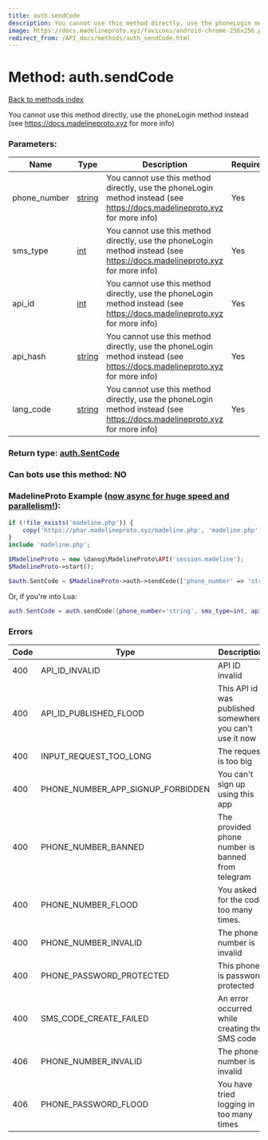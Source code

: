 ```yaml
---
title: auth.sendCode
description: You cannot use this method directly, use the phoneLogin method instead (see https://docs.madelineproto.xyz for more info)
image: https://docs.madelineproto.xyz/favicons/android-chrome-256x256.png
redirect_from: /API_docs/methods/auth_sendCode.html
---
```

# Method: auth.sendCode  
[Back to methods index](index.md)


You cannot use this method directly, use the phoneLogin method instead (see https://docs.madelineproto.xyz for more info)

### Parameters:

| Name     |    Type       | Description | Required |
|----------|---------------|-------------|----------|
|phone\_number|[string](../types/string.md) | You cannot use this method directly, use the phoneLogin method instead (see https://docs.madelineproto.xyz for more info) | Yes|
|sms\_type|[int](../types/int.md) | You cannot use this method directly, use the phoneLogin method instead (see https://docs.madelineproto.xyz for more info) | Yes|
|api\_id|[int](../types/int.md) | You cannot use this method directly, use the phoneLogin method instead (see https://docs.madelineproto.xyz for more info) | Yes|
|api\_hash|[string](../types/string.md) | You cannot use this method directly, use the phoneLogin method instead (see https://docs.madelineproto.xyz for more info) | Yes|
|lang\_code|[string](../types/string.md) | You cannot use this method directly, use the phoneLogin method instead (see https://docs.madelineproto.xyz for more info) | Yes|


### Return type: [auth.SentCode](../types/auth.SentCode.md)

### Can bots use this method: **NO**


### MadelineProto Example ([now async for huge speed and parallelism!](https://docs.madelineproto.xyz/docs/ASYNC.html)):


```php
if (!file_exists('madeline.php')) {
    copy('https://phar.madelineproto.xyz/madeline.php', 'madeline.php');
}
include 'madeline.php';

$MadelineProto = new \danog\MadelineProto\API('session.madeline');
$MadelineProto->start();

$auth.SentCode = $MadelineProto->auth->sendCode(['phone_number' => 'string', 'sms_type' => int, 'api_id' => int, 'api_hash' => 'string', 'lang_code' => 'string', ]);
```

Or, if you're into Lua:

```lua
auth.SentCode = auth.sendCode({phone_number='string', sms_type=int, api_id=int, api_hash='string', lang_code='string', })
```

### Errors

| Code | Type     | Description   |
|------|----------|---------------|
|400|API_ID_INVALID|API ID invalid|
|400|API_ID_PUBLISHED_FLOOD|This API id was published somewhere, you can't use it now|
|400|INPUT_REQUEST_TOO_LONG|The request is too big|
|400|PHONE_NUMBER_APP_SIGNUP_FORBIDDEN|You can't sign up using this app|
|400|PHONE_NUMBER_BANNED|The provided phone number is banned from telegram|
|400|PHONE_NUMBER_FLOOD|You asked for the code too many times.|
|400|PHONE_NUMBER_INVALID|The phone number is invalid|
|400|PHONE_PASSWORD_PROTECTED|This phone is password protected|
|400|SMS_CODE_CREATE_FAILED|An error occurred while creating the SMS code|
|406|PHONE_NUMBER_INVALID|The phone number is invalid|
|406|PHONE_PASSWORD_FLOOD|You have tried logging in too many times|


